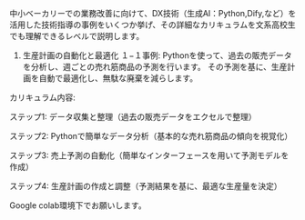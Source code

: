 中小ベーカリーでの業務改善に向けて、DX技術（生成AI：Python,Dify,など）を活用した技術指導の事例をいくつか挙げ、その詳細なカリキュラムを文系高校生でも理解できるレベルで説明します。

1. 生産計画の自動化と最適化
１−１事例: Pythonを使って、過去の販売データを分析し、週ごとの売れ筋商品の予測を行います。
その予測を基に、生産計画を自動で最適化し、無駄な廃棄を減らします。

カリキュラム内容:

ステップ1: データ収集と整理（過去の販売データをエクセルで整理）

ステップ2: Pythonで簡単なデータ分析（基本的な売れ筋商品の傾向を視覚化）

ステップ3: 売上予測の自動化（簡単なインターフェースを用いて予測モデルを作成）

ステップ4: 生産計画の作成と調整（予測結果を基に、最適な生産量を決定）

Google colab環境下でお願いします。
